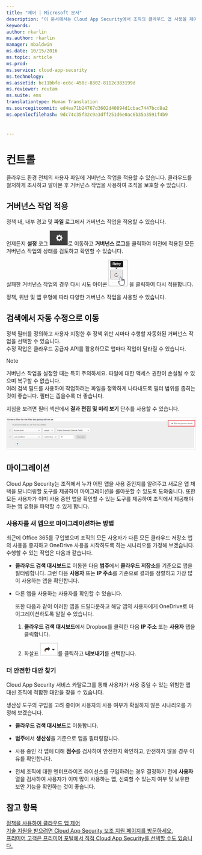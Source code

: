 ```yaml
---
title: "제어 | Microsoft 문서"
description: "이 문서에서는 Cloud App Security에서 조직의 클라우드 앱 사용을 제어하기 위해 수행할 수 있는 거버넌스 작업에 대한 정보를 제공합니다."
keywords: 
author: rkarlin
ms.author: rkarlin
manager: mbaldwin
ms.date: 10/15/2016
ms.topic: article
ms.prod: 
ms.service: cloud-app-security
ms.technology: 
ms.assetid: bc11bbfe-ec6c-458c-8302-8112c383199d
ms.reviewer: reutam
ms.suite: ems
translationtype: Human Translation
ms.sourcegitcommit: ed4ea71b24767d3602d40894d1cbac7447bcd8a2
ms.openlocfilehash: 9dc74c35f32c9a3dff251d6e0ac6b35a3591f4b9


---
```


# <a name="control"></a>컨트롤
클라우드 환경 전체의 사용자 파일에 거버넌스 작업을 적용할 수 있습니다. 클라우드를 철저하게 조사하고 알아본 후 거버넌스 작업을 사용하여 조직을 보호할 수 있습니다.  
  
## <a name="applying-governance-actions"></a>거버넌스 작업 적용  
정책 내, 내부 경고 및 **파일** 로그에서 거버넌스 작업을 적용할 수 있습니다.  
  
언제든지 **설정** 코그 ![설정 아이콘](./media/settings-icon.png "settings icon")로 이동하고 **거버넌스 로그**를 클릭하여 이전에 적용된 모든 거버넌스 작업의 상태를 검토하고 확인할 수 있습니다.  
  
실패한 거버넌스 작업의 경우 다시 시도 아이콘 ![다시 시도 아이콘](./media/retry-icon.png "retry icon") 을 클릭하여 다시 적용합니다.  
  
정책, 위반 및 앱 유형에 따라 다양한 거버넌스 작업을 사용할 수 있습니다.  
  
## <a name="moving-from-detection-to-automatic-remediation"></a>검색에서 자동 수정으로 이동  
정책 필터를 정의하고 사용자 지정한 후 정책 위반 시마다 수행할 자동화된 거버넌스 작업을 선택할 수 있습니다.  
수정 작업은 클라우드 공급자 API를 활용하므로 앱마다 작업이 달라질 수 있습니다.  
  
> [!NOTE]  
>  거버넌스 작업을 설정할 때는 특히 주의하세요. 파일에 대한 액세스 권한이 손실될 수 있으며 복구할 수 없습니다.  
> 여러 검색 필드를 사용하여 작업하려는 파일을 정확하게 나타내도록 필터 범위를 좁히는 것이 좋습니다. 필터는 좁을수록 더 좋습니다.  
>   
>  지침을 보려면 필터 섹션에서 **결과 편집 및 미리 보기** 단추를 사용할 수 있습니다.  
  
![파일 정책 편집 및 결과 미리 보기](./media/file-policy-edit-and-preview-results.png "file policy edit and preview results")  
  
## <a name="migration"></a>마이그레이션  
Cloud App Security는 조직에서 누가 어떤 앱을 사용 중인지를 알려주고 새로운 앱 채택을 모니터링할 도구를 제공하여 마이그레이션을 롤아웃할 수 있도록 도와줍니다. 또한 모든 사용자가 이미 사용 중인 앱을 확인할 수 있는 도구를 제공하여 조직에서 제공해야 하는 앱 유형을 파악할 수 있게 합니다.  
  
### <a name="how-to-migrate-your-users-to-a-new-app"></a>사용자를 새 앱으로 마이그레이션하는 방법  
최근에 Office 365를 구입했으며 조직의 모든 사용자가 다른 모든 클라우드 저장소 앱의 사용을 중지하고 OneDrive 사용을 시작하도록 하는 시나리오를 가정해 보겠습니다. 수행할 수 있는 작업은 다음과 같습니다.  
  
-   **클라우드 검색 대시보드**로 이동한 다음 **범주**에서 **클라우드 저장소**를 기준으로 앱을 필터링합니다. 그런 다음 **사용자** 또는 **IP 주소**를 기준으로 결과를 정렬하고 가장 많이 사용하는 앱을 확인합니다.  
  
-   다른 앱을 사용하는 사용자를 확인할 수 있습니다.  
  
     또한 다음과 같이 이러한 앱을 드릴다운하고 해당 앱의 사용자에게 OneDrive로 마이그레이션하도록 알릴 수 있습니다.  
  
    1.  **클라우드 검색 대시보드**에서 Dropbox를 클릭한 다음 **IP 주소** 또는 **사용자** 탭을 클릭합니다.  
  
    2.  화살표 ![화살표 아이콘](./media/arrow-icon.png "arrow icon")를 클릭하고 **내보내기**를 선택합니다.  
  
### <a name="find-more-secure-alternatives"></a>더 안전한 대안 찾기  
Cloud App Security 서비스 카탈로그를 통해 사용자가 사용 중일 수 있는 위험한 앱 대신 조직에 적합한 대안을 찾을 수 있습니다.  
  
생산성 도구의 구입을 고려 중이며 사용자의 사용 여부가 확실하지 않은 시나리오를 가정해 보겠습니다.  
  
-   **클라우드 검색 대시보드**로 이동합니다.  
  
-   **범주**에서 **생산성**을 기준으로 앱을 필터링합니다.  
  
-   사용 중인 각 앱에 대해 **점수**를 검사하여 안전한지 확인하고, 안전하지 않을 경우 이유를 확인합니다.  
  
-   전체 조직에 대한 엔터프라이즈 라이선스를 구입하려는 경우 결정하기 전에 **사용자** 열을 검사하여 사용자가 이미 많이 사용하는 앱, 신뢰할 수 있는지 여부 및 보유한 보안 기능을 확인하는 것이 좋습니다.  
  
## <a name="see-also"></a>참고 항목  
[정책을 사용하여 클라우드 앱 제어](control-cloud-apps-with-policies.md)   
[기술 지원을 받으려면 Cloud App Security 보조 지원 페이지를 방문하세요.](http://support.microsoft.com/oas/default.aspx?prid=16031)   
[프리미어 고객은 프리미어 포털에서 직접 Cloud App Security를 선택할 수도 있습니다.](https://premier.microsoft.com/)  
  
  


<!--HONumber=Oct16_HO4-->


